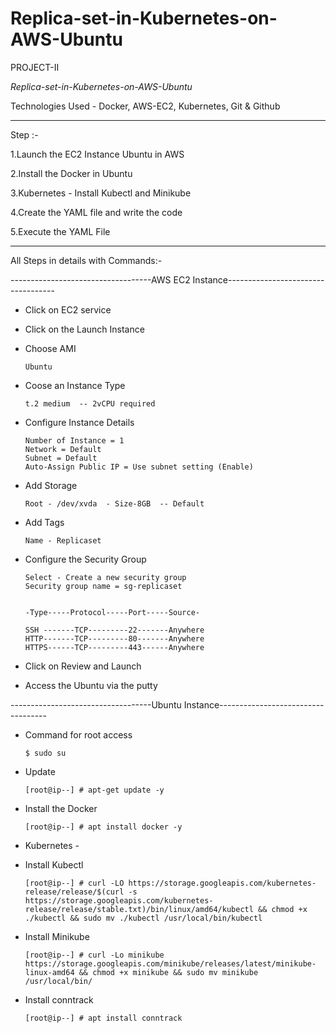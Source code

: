 # Replica-set-in-Kubernetes-on-AWS-Ubuntu

PROJECT-II

*Replica-set-in-Kubernetes-on-AWS-Ubuntu*

 

Technologies Used - Docker, AWS-EC2, Kubernetes, Git & Github


-------------------------------------------------------------------------------------------------------------------------------------------------------------


Step :-

1.Launch the EC2 Instance Ubuntu in AWS

2.Install the Docker in Ubuntu

3.Kubernetes - Install Kubectl and Minikube

4.Create the YAML file and write the code

5.Execute the YAML File


-------------------------------------------------------------------------------------------------------------------------------------------------------------



All Steps in details with Commands:-


-----------------------------------AWS EC2 Instance-----------------------------------


- Click on EC2 service 

- Click on the Launch Instance

- Choose AMI

      Ubuntu
      
- Coose an Instance Type
      
      t.2 medium  -- 2vCPU required
      
- Configure Instance Details

      Number of Instance = 1
      Network = Default
      Subnet = Default
      Auto-Assign Public IP = Use subnet setting (Enable)
      
- Add Storage

      Root - /dev/xvda  - Size-8GB  -- Default
      
- Add Tags 

      Name - Replicaset
      
- Configure the Security Group

      Select - Create a new security group 
      Security group name = sg-replicaset
      
      
      -Type-----Protocol-----Port-----Source-
      
      SSH -------TCP---------22-------Anywhere
      HTTP-------TCP---------80-------Anywhere
      HTTPS------TCP---------443------Anywhere
      
- Click on Review and Launch

- Access the Ubuntu via the putty 


-----------------------------------Ubuntu Instance-----------------------------------

- Command for root access

      $ sudo su
      
- Update

      [root@ip--] # apt-get update -y
      
- Install the Docker 

      [root@ip--] # apt install docker -y
      
- Kubernetes -
 
- Install Kubectl 

      [root@ip--] # curl -LO https://storage.googleapis.com/kubernetes-release/release/$(curl -s https://storage.googleapis.com/kubernetes-release/release/stable.txt)/bin/linux/amd64/kubectl && chmod +x ./kubectl && sudo mv ./kubectl /usr/local/bin/kubectl

- Install Minikube

      [root@ip--] # curl -Lo minikube https://storage.googleapis.com/minikube/releases/latest/minikube-linux-amd64 && chmod +x minikube && sudo mv minikube /usr/local/bin/

- Install conntrack

      [root@ip--] # apt install conntrack
